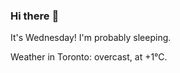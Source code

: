 ### Hi there :wave:

It's Wednesday! I'm probably sleeping.

Weather in Toronto: overcast, at +1°C.
